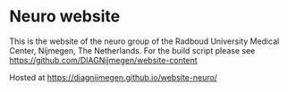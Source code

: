 # Neuro website

This is the website of the neuro group of the Radboud University Medical Center, Nijmegen, The Netherlands. For the build script please see https://github.com/DIAGNijmegen/website-content

Hosted at https://diagnijmegen.github.io/website-neuro/
